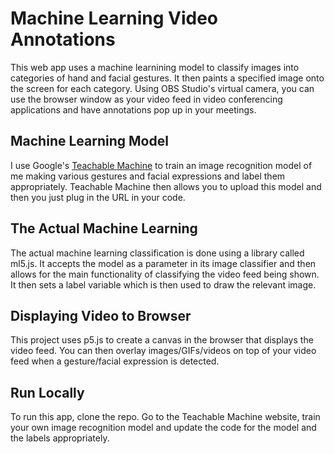 # Machine Learning Video Annotations

This web app uses a machine learnining model to classify images into categories of hand and facial gestures. It then paints a specified image onto the screen for each category. Using OBS Studio's virtual camera, you can use the browser window as your video feed in video conferencing applications and have annotations pop up in your meetings.

## Machine Learning Model

I use Google's [Teachable Machine](https://teachablemachine.withgoogle.com/) to train an image recognition model of me making various gestures and facial expressions and label them appropriately. Teachable Machine then allows you to upload this model and then you just plug in the URL in your code.

## The Actual Machine Learning

The actual machine learning classification is done using a library called ml5.js. It accepts the model as a parameter in its image classifier and then allows for the main functionality of classifying the video feed being shown. It then sets a label variable which is then used to draw the relevant image.

## Displaying Video to Browser

This project uses p5.js to create a canvas in the browser that displays the video feed. You can then overlay images/GIFs/videos on top of your video feed when a gesture/facial expression is detected.

## Run Locally

To run this app, clone the repo. Go to the Teachable Machine website, train your own image recognition model and update the code for the model and the labels appropriately.
